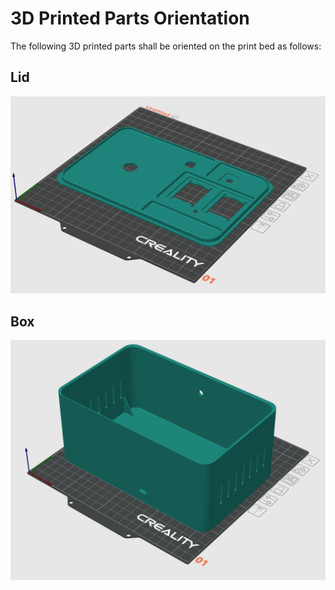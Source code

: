 # 3D Printed Parts Orientation

The following 3D printed parts shall be oriented on the print bed as follows:

## Lid
![Lid Image](https://github.com/cbpmckinney/ece568rockets/blob/cf260ce2ac893da4f6732ee6810229ab88532afd/CAD/Ground%20Station/ground_station_lid_3d_print_layout.png)

## Box
![Box Image](https://github.com/cbpmckinney/ece568rockets/blob/8bfa2277951fc97589163c48cb1e9e1dd7c882b8/CAD/Ground%20Station/ground_station_box_3d_print_layout.png)
